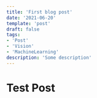 ```yaml
---
title: 'First blog post'
date: '2021-06-20'
template: 'post'
draft: false
tags:
- 'Post'
- 'Vision'
- 'MachineLearning'
description: 'Some description'
---
```


# Test Post